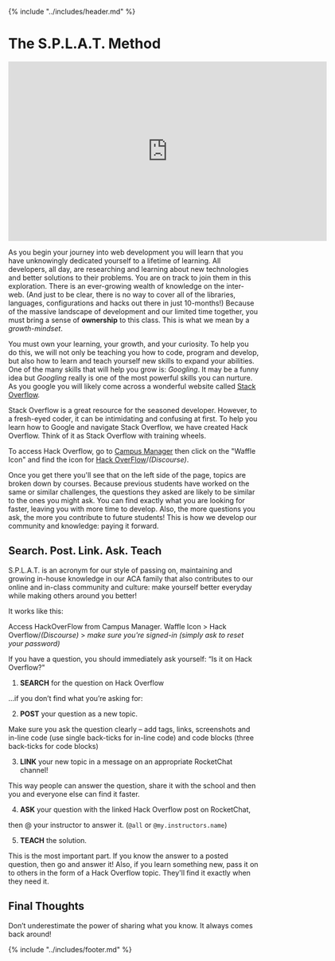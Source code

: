 {% include "../includes/header.md" %}

# The S.P.L.A.T. Method

<!-- SPLAT Overview Video -->
<iframe src="https://player.vimeo.com/video/387774161" width="640" height="360" frameborder="0" allow="autoplay; fullscreen" allowfullscreen></iframe>

As you begin your journey into web development you will learn that you have unknowingly dedicated yourself to a lifetime of learning. All developers, all day, are researching and learning about new technologies and better solutions to their problems. You are on track to join them in this exploration. There is an ever-growing wealth of knowledge on the inter-web. (And just to be clear, there is no way to cover all of the libraries, languages, configurations and hacks out there in just 10-months!) Because of the massive landscape of development and our limited time together, you must bring a sense of **ownership** to this class. This is what we mean by a *growth-mindset*.

You must own your learning, your growth, and your curiosity. To help you do this, we will not only be teaching you how to code, program and develop, but also how to learn and teach yourself new skills to expand your abilities. One of the many skills that will help you grow is: *Googling*. It may be a funny idea but *Googling* really is one of the most powerful skills you can nurture. As you google you will likely come across a wonderful website called [Stack Overflow](https://stackoverflow.com/).

Stack Overflow is a great resource for the seasoned developer. However, to a fresh-eyed coder, it can be intimidating and confusing at first. To help you learn how to Google and navigate Stack Overflow, we have created Hack Overflow. Think of it as Stack Overflow with training wheels.

To access Hack Overflow, go to [Campus Manager](https://campus.austincodingacademy.com) then click on the "Waffle Icon" and find the icon for [Hack OverFlow](https://discourse.austincodingacademy.com/)/*(Discourse)*.

Once you get there you'll see that on the left side of the page, topics are broken down by courses. Because previous students have worked on the same or similar challenges, the questions they asked are likely to be similar to the ones you might ask. You can find exactly what you are looking for faster, leaving you with more time to develop. Also, the more questions you ask, the more you contribute to future students! This is how we develop our community and knowledge: paying it forward.

## Search. Post. Link. Ask. Teach

S.P.L.A.T. is an acronym for our style of passing on, maintaining and growing in-house knowledge in our ACA family that also contributes to our online and in-class community and culture: make yourself better everyday while making others around you better!

It works like this:

Access HackOverFlow from Campus Manager. Waffle Icon > Hack Overflow/*(Discourse)* > *make sure you're signed-in (simply ask to reset your password)*

If you have a question, you should immediately ask yourself: “Is it on Hack Overflow?"

1. **SEARCH** for the question on Hack Overflow

…if you don’t find what you’re asking for:

2. **POST** your question as a new topic.

Make sure you ask the question clearly – add tags, links, screenshots and in-line code (use single back-ticks for in-line code) and code blocks (three back-ticks for code blocks)

3. **LINK** your new topic in a message on an appropriate RocketChat channel!

This way people can answer the question, share it with the school and then you and everyone else can find it faster.

4. **ASK** your question with the linked Hack Overflow post on RocketChat,

then @ your instructor to answer it. (`@all` or `@my.instructors.name`)

5. **TEACH** the solution.

This is the most important part. If you know the answer to a posted question, then go and answer it! Also, if you learn something new, pass it on to others in the form of a Hack Overflow topic. They'll find it exactly when they need it.

<!-- ## See It - Using HackOverflow -->
<!-- @TODO @CLAYTON add video for HackOverflow -->

## Final Thoughts

Don’t underestimate the power of sharing what you know. It always comes back around!

<!-- ## Go to [Pre-Work Step 8 >](08PrepBlogging.md) -->

{% include "../includes/footer.md" %}
